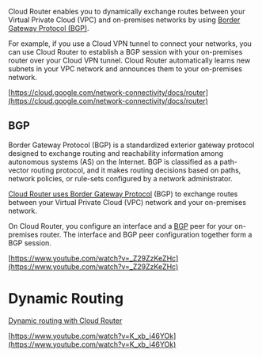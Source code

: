 


Cloud Router enables you to dynamically exchange routes between your Virtual Private Cloud (VPC) and on-premises networks by using [Border Gateway Protocol (BGP)](https://www.wikipedia.org/wiki/Border_Gateway_Protocol). 

For example, if you use a Cloud VPN tunnel to connect your networks, you can use Cloud Router to establish a BGP session with your on-premises router over your Cloud VPN tunnel. Cloud Router automatically learns new subnets in your VPC network and announces them to your on-premises network.



[https://cloud.google.com/network-connectivity/docs/router](https://cloud.google.com/network-connectivity/docs/router)


## BGP



Border Gateway Protocol (BGP) is a standardized exterior gateway protocol designed to exchange routing and reachability information among autonomous systems (AS) on the Internet. BGP is classified as a path-vector routing protocol, and it makes routing decisions based on paths, network policies, or rule-sets configured by a network administrator.


[Cloud Router uses Border Gateway Protocol](https://cloud.google.com/network-connectivity/docs/router/how-to/configuring-bgp) (BGP) to exchange routes between your Virtual Private Cloud (VPC) network and your on-premises network. 

On Cloud Router, you configure an interface and a [BGP](https://en.wikipedia.org/wiki/Border_Gateway_Protocol) peer for your on-premises router. The interface and BGP peer configuration together form a BGP session.



[https://www.youtube.com/watch?v=_Z29ZzKeZHc](https://www.youtube.com/watch?v=_Z29ZzKeZHc)


# Dynamic Routing

[Dynamic routing with Cloud Router](https://medium.com/google-cloud/dynamic-routing-with-cloud-router-9ff5c362d833)

[https://www.youtube.com/watch?v=K_xb_j46YOk](https://www.youtube.com/watch?v=K_xb_j46YOk)

